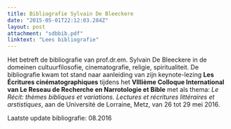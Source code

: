 ```yaml
---
title: Bibliografie Sylvain De Bleeckere
date: "2015-05-01T22:12:03.284Z"
layout: post
attachment: "sdbbib.pdf"
linktext: "Lees bibliografie"
---
```

Het betreft de bibliografie van prof.dr.em. Sylvain De Bleeckere in de domeinen cultuurfilosofie, cinematografie, religie, spiritualiteit. De bibliografie kwam tot stand naar aanleiding van zijn keynote-lezing **Les Écritures cinématographiques** tijdens het **VIIIième Colloque International van Le Reseau de Recherche en Narrotologie et Bible** met als thema: _Le Récit: thèmes bibliques et variations. Lectures et récritures littéraires et arstistiques_, aan de Université de Lorraine, Metz, van 26 tot 29 mei 2016.

Laatste update bibliografie: 08.2016
